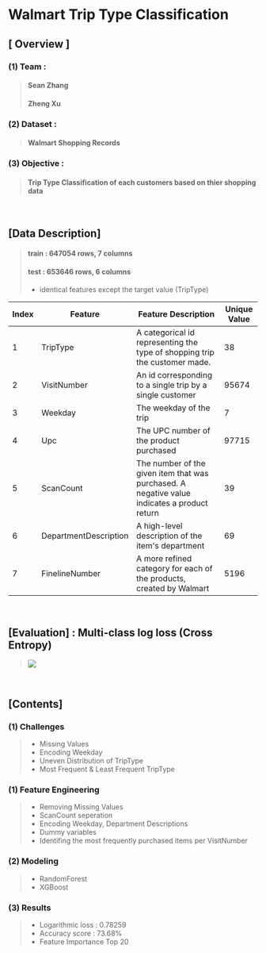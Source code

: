 # Walmart Trip Type Classification
## [ Overview ]
### (1) Team : 
> #### Sean Zhang
> #### Zheng Xu
### (2) Dataset :
> #### Walmart Shopping Records

### (3) Objective :
> #### Trip Type Classification of each customers based on thier shopping data

<br>

## [Data Description]

> #### train : 647054 rows, 7 columns
> #### test : 653646 rows, 6 columns
> - identical features except the target value (TripType)

| Index | Feature               | Feature Description                                  | Unique Value |
|-------|-----------------------|----------------------------------------------|--------|
| 1     | TripType              | A categorical id representing the type of shopping trip the customer made.                                       | 38     |
| 2     | VisitNumber           | An id corresponding to a single trip by a single customer                              | 95674  |
| 3     | Weekday               | The weekday of the trip                    | 7      |
| 4     | Upc                   | The UPC number of the product purchased                  | 97715  |
| 5     | ScanCount             | The number of the given item that was purchased. A negative value indicates a product return          | 39     |
| 6     | DepartmentDescription | A high-level description of the item's department                                | 69     |
| 7     | FinelineNumber        | A more refined category for each of the products, created by Walmart | 5196   |


<br>

## [Evaluation] : Multi-class log loss (Cross Entropy)
> ![](https://github.com/yunah0515/dss7_SWYA_walmart/blob/master/image/evaluation.png?raw=true)
<br>

## [Contents]

### (1) Challenges
> - Missing Values
> - Encoding Weekday
> - Uneven Distribution of TripType
> - Most Frequent & Least Frequent TripType

### (1) Feature Engineering
> - Removing Missing Values
> - ScanCount seperation
> - Encoding Weekday, Department Descriptions
> - Dummy variables
> - Identifing the most frequently purchased items per VisitNumber

### (2) Modeling
> - RandomForest
> - XGBoost

### (3) Results
> - Logarithmic loss : 0.78259
> - Accuracy score : 73.68%
> - Feature Importance Top 20


